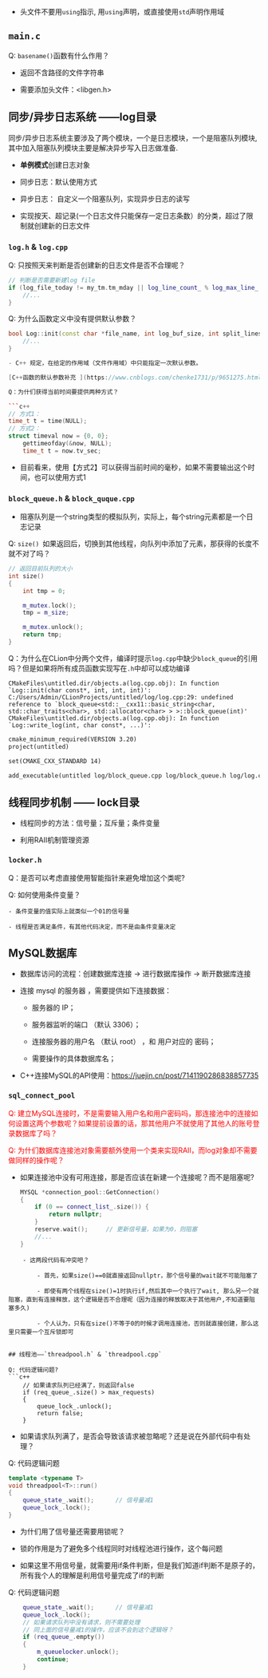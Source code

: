 
- 头文件不要用`using`指示, 用`using`声明，或直接使用`std`声明作用域

## `main.c`

Q: `basename()`函数有什么作用？

- 返回不含路径的文件字符串

- 需要添加头文件：<libgen.h>


## 同步/异步日志系统 ——log目录

同步/异步日志系统主要涉及了两个模块，一个是日志模块，一个是阻塞队列模块,其中加入阻塞队列模块主要是解决异步写入日志做准备.

- **单例模式**创建日志对象

- 同步日志：默认使用方式

- 异步日志： 自定义一个阻塞队列，实现异步日志的读写

- 实现按天、超记录(一个日志文件只能保存一定日志条数）的分类，超过了限制就创建新的日志文件

### `log.h` & `log.cpp`

Q: 只按照天来判断是否创建新的日志文件是否不合理呢？

```c++
// 判断是否需要新建log file
if (log_file_today != my_tm.tm_mday || log_line_count_ % log_max_line_ == 0) {
    //...
}
```

Q: 为什么函数定义中没有提供默认参数？

```c++
bool Log::init(const char *file_name, int log_buf_size, int split_lines, int max_queue_size){
    //...
}

- C++ 规定，在给定的作用域（文件作用域）中只能指定一次默认参数。

[C++函数的默认参数补充 ](https://www.cnblogs.com/chenke1731/p/9651275.html)

Q：为什们获得当前时间要提供两种方式？

```c++
// 方式1：
time_t t = time(NULL);
// 方式2：
struct timeval now = {0, 0};
    gettimeofday(&now, NULL);
    time_t t = now.tv_sec;
```

- 目前看来，使用【方式2】可以获得当前时间的毫秒，如果不需要输出这个时间，也可以使用方式1

### `block_queue.h` & `block_quque.cpp`

- 阻塞队列是一个string类型的模拟队列，实际上，每个string元素都是一个日志记录


Q: `size() `如果返回后，切换到其他线程，向队列中添加了元素，那获得的长度不就不对了吗？
```c++
// 返回目前队列的大小
int size() 
{
    int tmp = 0;

    m_mutex.lock();
    tmp = m_size;

    m_mutex.unlock();
    return tmp;
}
```

Q：为什么在CLion中分两个文件，编译时提示`log.cpp`中缺少`block_queue`的引用吗？但是如果将所有成员函数实现写在`.h`中却可以成功编译
```
CMakeFiles\untitled.dir/objects.a(log.cpp.obj): In function `Log::init(char const*, int, int, int)':
C:/Users/Admin/CLionProjects/untitled/log/log.cpp:29: undefined reference to `block_queue<std::__cxx11::basic_string<char, std::char_traits<char>, std::allocator<char> > >::block_queue(int)'
CMakeFiles\untitled.dir/objects.a(log.cpp.obj): In function `Log::write_log(int, char const*, ...)':
```

```Makefile
cmake_minimum_required(VERSION 3.20)
project(untitled)

set(CMAKE_CXX_STANDARD 14)

add_executable(untitled log/block_queue.cpp log/block_queue.h log/log.cpp log/log.h main.cpp)
```



## 线程同步机制 —— lock目录

- 线程同步的方法：信号量；互斥量；条件变量

- 利用RAII机制管理资源

### `locker.h`

Q：是否可以考虑直接使用智能指针来避免增加这个类呢?

Q: 如何使用条件变量？

    - 条件变量的值实际上就类似一个01的信号量

    - 线程是否满足条件，有其他代码决定，而不是由条件变量决定


## MySQL数据库

- 数据库访问的流程：创建数据库连接 -> 进行数据库操作 -> 断开数据库连接

- 连接 mysql 的服务器 ，需要提供如下连接数据：

    - 服务器的 IP；

    - 服务器监听的端口 （默认 3306）；

    - 连接服务器的用户名 （默认 root） ，和 用户对应的 密码；

    - 需要操作的具体数据库名；

- C++连接MySQL的API使用：https://juejin.cn/post/7141190286838857735

### `sql_connect_pool`

<font color='red'>Q: 建立MySQL连接时，不是需要输入用户名和用户密码吗，那连接池中的连接如何设置这两个参数呢？如果提前设置的话，那其他用户不就使用了其他人的账号登录数据库了吗？</font>

<font color='red'>Q: 为什们数据库连接池对象需要额外使用一个类来实现RAII，而log对象却不需要做同样的操作呢？</font>


- 如果连接池中没有可用连接，那是否应该在新建一个连接呢？而不是阻塞呢?

    ```c++
    MYSQL *connection_pool::GetConnection()
    {   
        if (0 == connect_list_.size()) { 
            return nullptr;     
        }
        reserve.wait();     // 更新信号量，如果为0，则阻塞
        //...
    }
```
    - 这两段代码有冲突吧？

        - 首先，如果size()==0就直接返回nullptr，那个信号量的wait就不可能阻塞了

        - 即使有两个线程在size()=1时执行if,然后其中一个执行了wait, 那么另一个就阻塞，直到有连接释放，这个逻辑是否不合理呢（因为连接的释放取决于其他用户,不知道要阻塞多久)

        - 个人认为，只有在size()不等于0的时候才调用连接池，否则就直接创建，那么这里只需要一个互斥锁即可


## 线程池——`threadpool.h` & `threadpool.cpp`

Q: 代码逻辑问题?
```c++
    // 如果请求队列已经满了，则返回false
    if (req_queue_.size() > max_requests)
    {
        queue_lock_.unlock();
        return false;
    }
```
- 如果请求队列满了，是否会导致该请求被忽略呢？还是说在外部代码中有处理？
 
Q: 代码逻辑问题
```c++
template <typename T>
void threadpool<T>::run() 
{
    queue_state_.wait();      // 信号量减1
    queue_lock_.lock();
}
```
- 为什们用了信号量还需要用锁呢？

- 锁的作用是为了避免多个线程同时对线程池进行操作，这个每问题

- 如果这里不用信号量，就需要用if条件判断，但是我们知道if判断不是原子的，所有我个人的理解是利用信号量完成了if的判断

Q: 代码逻辑问题

```c++
    queue_state_.wait();      // 信号量减1
    queue_lock_.lock();
    // 如果请求队列中没有请求，则不需要处理
    // 同上面的信号量减1的操作，应该不会到这个逻辑呀？
    if (req_queue_.empty())
    {
        m_queuelocker.unlock();
        continue;
    }
```